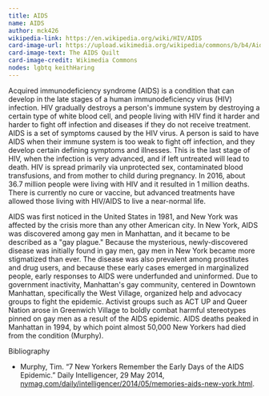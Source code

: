 ```yaml
---
title: AIDS
name: AIDS
author: mck426
wikipedia-link: https://en.wikipedia.org/wiki/HIV/AIDS
card-image-url: https://upload.wikimedia.org/wikipedia/commons/b/b4/Aids_Quilt.jpg
card-image-text: The AIDS Quilt
card-image-credit: Wikimedia Commons
nodes: lgbtq keithHaring
---
```


Acquired immunodeficiency syndrome (AIDS) is a condition that can develop in the late stages of a human immunodeficiency virus (HIV) infection. HIV gradually destroys a person's immune system by destroying a certain type of white blood cell, and people living with HIV find it harder and harder to fight off infection and diseases if they do not receive treatment. AIDS is a set of symptoms caused by the HIV virus. A person is said to have AIDS when their immune system is too weak to fight off infection, and they develop certain defining symptoms and illnesses. This is the last stage of HIV, when the infection is very advanced, and if left untreated will lead to death. HIV is spread primarily via unprotected sex, contaminated blood transfusions, and from mother to child during pregnancy. In 2016, about 36.7 million people were living with HIV and it resulted in 1 million deaths. There is currently no cure or vaccine, but advanced treatments have allowed those living with HIV/AIDS to live a near-normal life.

AIDS was first noticed in the United States in 1981, and New York was affected by the crisis more than any other American city. In New York, AIDS was discovered among gay men in Manhattan, and it became to be described as a "gay plague." Because the mysterious, newly-discovered disease was initially found in gay men, gay men in New York became more stigmatized than ever. The disease was also prevalent among prostitutes and drug users, and because these early cases emerged in marginalized people, early responses to AIDS were underfunded and uninformed. Due to government inactivity, Manhattan's gay community, centered in Downtown Manhattan, specifically the West Village, organized help and advocacy groups to fight the epidemic. Activist groups such as ACT UP and Queer Nation arose in Greenwich Village to boldly combat harmful stereotypes pinned on gay men as a result of the AIDS epidemic. AIDS deaths peaked in Manhattan in 1994, by which point almost 50,000 New Yorkers had died from the condition (Murphy).

Bibliography

* Murphy, Tim. “7 New Yorkers Remember the Early Days of the AIDS Epidemic.” Daily Intelligencer, 29 May 2014, [nymag.com/daily/intelligencer/2014/05/memories-aids-new-york.html](nymag.com/daily/intelligencer/2014/05/memories-aids-new-york.html).
